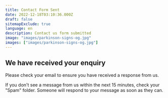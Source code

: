 ```yaml
---
title: Contact Form Sent
date: 2022-12-18T03:10:36.000Z
draft: false
sitemapExclude: true
language: en
description: Contact us form submitted
image: "images/parkinson-signs-og.jpg"
images: ["images/parkinson-signs-og.jpg"]
---
```


## We have received your enquiry

Please check your email to ensure you have received a response from us. 

If you don't see a message from us within the next 15 minutes, check your "Spam" folder. Someone will respond to your message as soon as they can.
